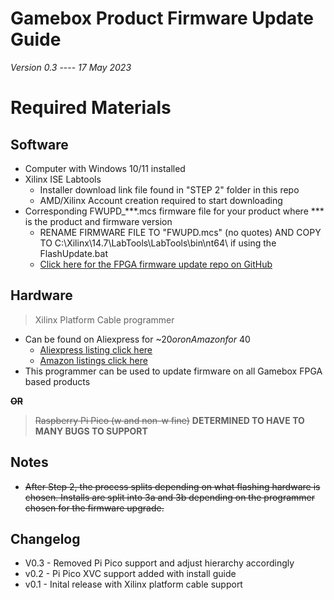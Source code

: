 # Gamebox Product Firmware Update Guide

_Version 0.3_ ---- _17 May 2023_

# Required Materials

## Software

- Computer with Windows 10/11 installed
- Xilinx ISE Labtools
  - Installer download link file found in "STEP 2" folder in this repo
  - AMD/Xilinx Account creation required to start downloading
- Corresponding FWUPD\_\*\*\*.mcs firmware file for your product where \*\*\* is the product and firmware version
  - RENAME FIRMWARE FILE TO "FWUPD.mcs" (no quotes) AND COPY TO C:\Xilinx\14.7\LabTools\LabTools\bin\nt64\ if using the FlashUpdate.bat
  - [Click here for the FPGA firmware update repo on GitHub](https://github.com/GameboxSystems/Gamebox-Product-Firmware-Updates)

## Hardware

> Xilinx Platform Cable programmer
  - Can be found on Aliexpress for ~$20 or on Amazon for ~$40
    - [Aliexpress listing click here](https://www.aliexpress.us/item/2251832624576150.html?spm=a2g0o.productlist.main.1.d899ecafBL10Fz&algo_pvid=d810e90c-8c8d-4366-92da-8acfcb761078&algo_exp_id=d810e90c-8c8d-4366-92da-8acfcb761078-0&pdp_npi=3%40dis%21USD%2134.57%2123.51%21%21%21%21%21%402102111816839237601968764d07ee%2164548542145%21sea%21US%21168717347&curPageLogUid=3vz3E5S1Mryh)
    - [Amazon listings click here](https://www.amazon.com/s?k=xilinx+platform+cable&sprefix=xilinx+pla%2Caps%2C120&ref=nb_sb_ss_ts-doa-p_1_10)
  - This programmer can be used to update firmware on all Gamebox FPGA based products

~~**OR**~~

> ~~Raspberry Pi Pico (w and non-w fine)~~ **DETERMINED TO HAVE TO MANY BUGS TO SUPPORT**

## Notes

- ~~After Step 2, the process splits depending on what flashing hardware is chosen. Installs are split into 3a and 3b depending on the programmer chosen for the firmware upgrade.~~

## Changelog

- V0.3 - Removed Pi Pico support and adjust hierarchy accordingly
- v0.2 - Pi Pico XVC support added with install guide 
- v0.1 - Inital release with Xilinx platform cable support